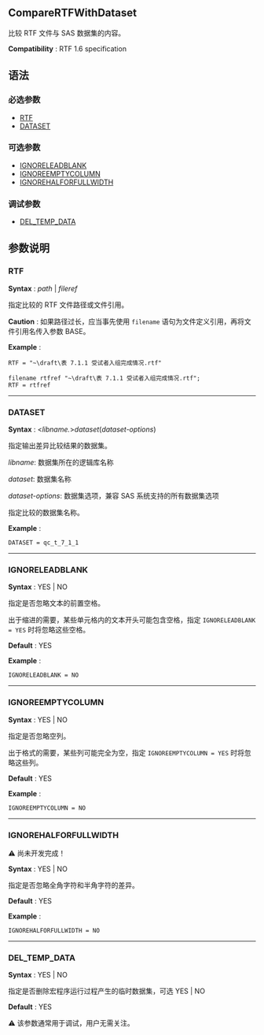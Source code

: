 ## CompareRTFWithDataset

比较 RTF 文件与 SAS 数据集的内容。

**Compatibility** : RTF 1.6 specification

## 语法

### 必选参数

- [RTF](#rtf)
- [DATASET](#dataset)

### 可选参数

- [IGNORELEADBLANK](#ignoreleadblank)
- [IGNOREEMPTYCOLUMN](#ignoreemptycolumn)
- [IGNOREHALFORFULLWIDTH](#ignorehalforfullwidth)

### 调试参数

- [DEL_TEMP_DATA](#del_temp_data)

## 参数说明

### RTF

**Syntax** : _path_ | _fileref_

指定比较的 RTF 文件路径或文件引用。

**Caution** : 如果路径过长，应当事先使用 `filename` 语句为文件定义引用，再将文件引用名传入参数 BASE。

**Example** :

```sas
RTF = "~\draft\表 7.1.1 受试者入组完成情况.rtf"
```

```sas
filename rtfref "~\draft\表 7.1.1 受试者入组完成情况.rtf";
RTF = rtfref
```

---

### DATASET

**Syntax** : <_libname._>_dataset_(_dataset-options_)

指定输出差异比较结果的数据集。

_libname_: 数据集所在的逻辑库名称

_dataset_: 数据集名称

_dataset-options_: 数据集选项，兼容 SAS 系统支持的所有数据集选项

指定比较的数据集名称。

**Example** :

```sas
DATASET = qc_t_7_1_1
```

---

### IGNORELEADBLANK

**Syntax** : YES | NO

指定是否忽略文本的前置空格。

出于缩进的需要，某些单元格内的文本开头可能包含空格，指定 `IGNORELEADBLANK = YES` 时将忽略这些空格。

**Default** : YES

**Example** :

```sas
IGNORELEADBLANK = NO
```

---

### IGNOREEMPTYCOLUMN

**Syntax** : YES | NO

指定是否忽略空列。

出于格式的需要，某些列可能完全为空，指定 `IGNOREEMPTYCOLUMN = YES` 时将忽略这些列。

**Default** : YES

**Example** :

```sas
IGNOREEMPTYCOLUMN = NO
```

---

### IGNOREHALFORFULLWIDTH

⚠ 尚未开发完成！

**Syntax** : YES | NO

指定是否忽略全角字符和半角字符的差异。

**Default** : YES

**Example** :

```sas
IGNOREHALFORFULLWIDTH = NO
```

---

### DEL_TEMP_DATA

**Syntax** : YES | NO

指定是否删除宏程序运行过程产生的临时数据集，可选 YES | NO

**Default** : YES

⚠ 该参数通常用于调试，用户无需关注。
